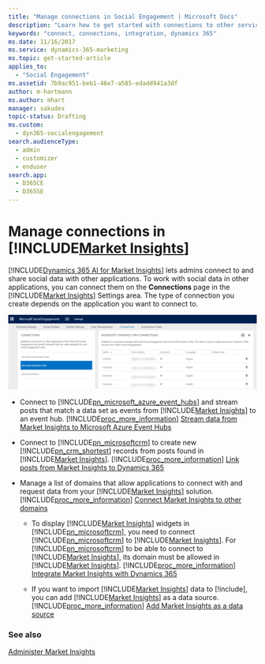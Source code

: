 ```yaml
---
title: "Manage connections in Social Engagement | Microsoft Docs"
description: "Learn how to get started with connections to other services."
keywords: "connect, connections, integration, dynamics 365"
ms.date: 11/16/2017
ms.service: dynamics-365-marketing
ms.topic: get-started-article
applies_to: 
  - "Social Engagement"
ms.assetid: 7b9ac951-beb1-46e7-a585-edadd941a3df
author: m-hartmann
ms.author: mhart
manager: sakudes
topic-status: Drafting
ms.custom: 
  - dyn365-socialengagement
search.audienceType: 
  - admin
  - customizer
  - enduser
search.app: 
  - D365CE
  - D365SE
---
```


# Manage connections in [!INCLUDE[Market Insights](../includes/pn-market-insights-short.md)]
[!INCLUDE[Dynamics 365 AI for Market Insights](../includes/pn-market-insights-long.md)] lets admins connect to and share social data with other applications. To work with social data in other applications, you can connect them on the **Connections** page in the [!INCLUDE[Market Insights](../includes/pn-market-insights-short.md)] Settings area. The type of connection you create depends on the application you want to connect to.  
  
 ![connections page in the microsoft dynamics 365 ai for market insights settings area](media/settings-on-connections-page.png "Connections page in the Microsoft Dynamics 365 AI for Market Insights Settings area")  
  
- Connect to [!INCLUDE[pn_microsoft_azure_event_hubs](../includes/pn-microsoft-azure-event-hubs.md)] and stream posts that match a data set as events from [!INCLUDE[Market Insights](../includes/pn-market-insights-short.md)] to an event hub. [!INCLUDE[proc_more_information](../includes/proc-more-information.md)] [Stream data from Market Insights to Microsoft Azure Event Hubs](stream-data-to-event-hubs.md)  
  
- Connect to [!INCLUDE[pn_microsoftcrm](../includes/pn-microsoftcrm.md)] to create new [!INCLUDE[pn_crm_shortest](../includes/pn-crm-shortest.md)] records from posts found in [!INCLUDE[Market Insights](../includes/pn-market-insights-short.md)]. [!INCLUDE[proc_more_information](../includes/proc-more-information.md)] [Link posts from Market Insights to Dynamics 365](link-posts-to-dynamics-365.md)  
  
- Manage a list of domains that allow applications to connect with and request data from your [!INCLUDE[Market Insights](../includes/pn-market-insights-short.md)] solution. [!INCLUDE[proc_more_information](../includes/proc-more-information.md)] [Connect Market Insights to other domains](connect-other-domains.md)  
  
  - To display [!INCLUDE[Market Insights](../includes/pn-market-insights-short.md)] widgets in [!INCLUDE[pn_microsoftcrm](../includes/pn-microsoftcrm.md)], you need to connect [!INCLUDE[pn_microsoftcrm](../includes/pn-microsoftcrm.md)] to [!INCLUDE[Market Insights](../includes/pn-market-insights-short.md)].  For [!INCLUDE[pn_microsoftcrm](../includes/pn-microsoftcrm.md)] to be able to connect to [!INCLUDE[Market Insights](../includes/pn-market-insights-short.md)], its domain must be allowed in [!INCLUDE[Market Insights](../includes/pn-market-insights-short.md)]. [!INCLUDE[proc_more_information](../includes/proc-more-information.md)] [Integrate Market Insights with Dynamics 365](integrate-widgets-dynamics-365.md)  

  - If you want to import [!INCLUDE[Market Insights](../includes/pn-market-insights-short.md)] data to [!include[](../includes/pn-customer-insights-full.md)], you can add [!INCLUDE[Market Insights](../includes/pn-market-insights-short.md)] as a data source. [!INCLUDE[proc_more_information](../includes/proc-more-information.md)] [Add Market Insights as a data source](https://docs.microsoft.com/dynamics365/customer-engagement/customer-insights/deploy/datasourcemse)
  
### See also  
 [Administer Market Insights](settings-administration.md)
